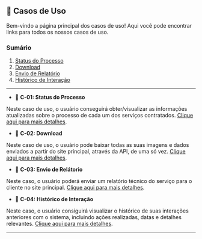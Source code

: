## 📂 Casos de Uso

Bem-vindo a página principal dos casos de uso! Aqui você pode encontrar links para todos os nossos casos de uso.

### Sumário

1. [Status do Processo](Casos%20de%20uso/case1.md)
2. [Download](Casos%20de%20uso/case2.md)
3. [Envio de Relatório](Casos%20de%20uso/case3.md)
4. [Histórico de Interação](Casos%20de%20uso/case4.md)
 

_______

- 📌 **C-01: Status do Processo**

Neste caso de uso, o usuário conseguirá obter/visualizar as informações atualizadas sobre o processo de cada um dos serviços contratados. [Clique aqui para mais detalhes](Casos%20de%20uso/case1.md).

- 📌 **C-02: Download**

Neste caso de uso, o usuário pode baixar todas as suas imagens e dados enviados a partir do site principal, através da API, de uma só vez. [Clique aqui para mais detalhes](Casos%20de%20uso/case2.md).

- 📌 **C-03: Envio de Relátorio**
  
Neste caso, o usuário poderá enviar um relatório técnico do serviço para o cliente no site principal. [Clique aqui para mais detalhes](Casos%20de%20uso/case3.md).

- 📌 **C-04: Histórico de Interação**

Neste caso, o usuário consiguirá visualizar o histórico de suas interações anteriores com o sistema, incluindo ações realizadas, datas e detalhes relevantes. [Clique aqui para mais detalhes](Casos%20de%20uso/case4.md).
________
  
